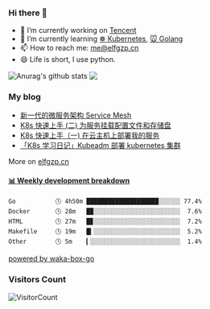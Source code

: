 ### Hi there 👋

- 🔭 I’m currently working on [Tencent](https://www.tencent.com/)
- 🌱 I’m currently learning [☸️ Kubernetes](https://kubernetes.io/), [🐭 Golang](https://golang.org/)
- 📫 How to reach me: [me@elfgzp.cn](me@elfgzp.cn)
- 😄 Life is short, I use python. 


<img align="center" src="https://github-readme-stats.anuraghazra1.vercel.app/api?username=elfgzp&show_icons=true&include_all_commits=true&theme=radical" alt="Anurag's github stats" />
<img align="center" src="https://github-readme-stats.anuraghazra1.vercel.app/api/top-langs/?username=elfgzp&layout=compact&theme=radical&hide=Roff" />



### My blog
* [新一代的微服务架构 Service Mesh](https://elfgzp.cn/2020/06/21/%E6%96%B0%E4%B8%80%E4%BB%A3%E7%9A%84%E5%BE%AE%E6%9C%8D%E5%8A%A1%E6%9E%B6%E6%9E%84-service-mesh)
* [K8s 快速上手 (二) 为服务挂载配置文件和存储盘](https://elfgzp.cn/2020/10/31/k8s-%E5%BF%AB%E9%80%9F%E4%B8%8A%E6%89%8B(%E4%BA%8C)%E4%B8%BA%E6%9C%8D%E5%8A%A1%E6%8C%82%E8%BD%BD%E9%85%8D%E7%BD%AE%E6%96%87%E4%BB%B6%E5%92%8C%E5%AD%98%E5%82%A8%E7%9B%98.html)
* [K8s 快速上手（一) 在云主机上部署我的服务](https://elfgzp.cn/2020/10/25/k8s-%E5%BF%AB%E9%80%9F%E4%B8%8A%E6%89%8B(%E4%B8%80)%E5%9C%A8%E4%BA%91%E4%B8%BB%E6%9C%BA%E4%B8%8A%E9%83%A8%E7%BD%B2%E6%88%91%E7%9A%84%E6%9C%8D%E5%8A%A1.html)
* [「K8s 学习日记」Kubeadm 部署 kubernetes 集群](https://elfgzp.cn/2020/04/11/k8s-%E5%AD%A6%E4%B9%A0%E6%97%A5%E8%AE%B0-kubeadm-%E9%83%A8%E7%BD%B2-kubernetes-%E9%9B%86%E7%BE%A4.html)    

More on [elfgzp.cn](https://elfgzp.cn)

 <!-- waka-box start -->
#### <a href="https://gist.github.com/42a17b201403d3a60581e2a7eca14ad2" target="_blank">📊 Weekly development breakdown</a>
```text
Go           🕓 4h50m ████████████████████░░░░░░ 77.4%
Docker       🕓 28m   █▉░░░░░░░░░░░░░░░░░░░░░░░░  7.6%
HTML         🕓 27m   █▊░░░░░░░░░░░░░░░░░░░░░░░░  7.2%
Makefile     🕓 19m   █▎░░░░░░░░░░░░░░░░░░░░░░░░  5.2%
Other        🕓 5m    ▎░░░░░░░░░░░░░░░░░░░░░░░░░  1.4%
```
<!-- Powered by https://github.com/YouEclipse/waka-box-go . -->
<!-- waka-box end -->
[powered by waka-box-go](https://github.com/YouEclipse/waka-box-go)

### Visitors Count
![VisitorCount](https://profile-counter.glitch.me/{elfgzp}/count.svg)

